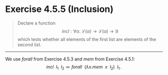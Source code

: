 # Exercise 4.5.5 (Inclusion)

> Declare a function
> $$
>   \mathit{incl} : \forall \alpha. \; \mathcal{L}(\alpha) \to \mathcal{L}(\alpha) \to \mathbb{B}
> $$
> which tests whether all elements of the first list are elements of the second list.

---

We use $\mathit{forall}$ from Exercise 4.5.3 and $\mathit{mem}$ from Exercise 4.5.1:
$$
  \mathit{incl} \enspace l_1 \enspace l_2
  \coloneqq
  \mathit{forall} \enspace (\lambda x. \mathit{mem} \enspace x \enspace l_2) \enspace l_1 \,.
$$
